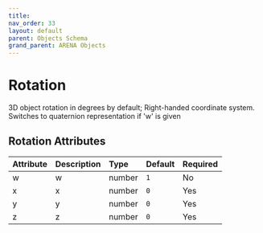 ```yaml
---
title: 
nav_order: 33
layout: default
parent: Objects Schema
grand_parent: ARENA Objects
---
```



Rotation
========


3D object rotation in degrees by default; Right-handed coordinate system. Switches to quaternion representation if 'w' is given

Rotation Attributes
--------------------

|Attribute|Description|Type|Default|Required|
| :--- | :--- | :--- | :--- | :--- |
|w|w|number|```1```|No|
|x|x|number|```0```|Yes|
|y|y|number|```0```|Yes|
|z|z|number|```0```|Yes|
